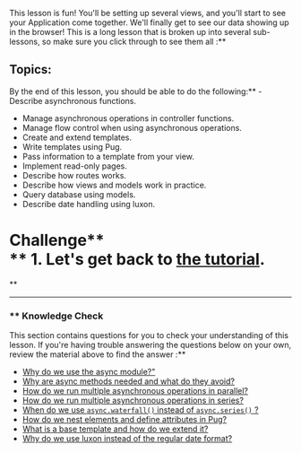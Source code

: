 This lesson is fun! You'll be setting up several views, and you'll start to see your Application come together. We'll finally get to see our data showing up in the browser!  This is a long lesson that is broken up into several sub-lessons, so make sure you click through to see them all :**

## Topics:
By the end of this lesson, you should be able to do the following:** - Describe asynchronous functions.
- Manage asynchronous operations in controller functions.
- Manage flow control when using asynchronous operations.
- Create and extend templates.
- Write templates using Pug.
- Pass information to a template from your view.
- Implement read-only pages.
- Describe how routes works.
- Describe how views and models work in practice.
- Query database using models.
- Describe date handling using luxon.
# Challenge** <div class="lesson-content__panel" markdown="1">** 1. Let's get back to [the tutorial](https://developer.mozilla.org/en-US/docs/Learn/Server-side/Express_Nodejs/Displaying_data).
</div>** 

---


### ** Knowledge Check
This section contains questions for you to check your understanding of this lesson. If you're having trouble answering the questions below on your own, review the material above to find the answer :**

- <a class='knowledge-check-link' href="https://developer.mozilla.org/en-US/docs/Learn/Server-side/Express_Nodejs/Displaying_data/flow_control_using_async" title="Asynchronous flow control using async">Why do we use the async module?"</a>
- <a class='knowledge-check-link' href="https://developer.mozilla.org/en-US/docs/Learn/Server-side/Express_Nodejs/Displaying_data/flow_control_using_async/#why_is_this_needed" title="Permalink to Why is this needed?">Why are async methods needed and what do they avoid?</a>
- <a class='knowledge-check-link' href="https://developer.mozilla.org/en-US/docs/Learn/Server-side/Express_Nodejs/Displaying_data/flow_control_using_async/#asynchronous_operations_in_parallel" title="Permalink to Asynchronous operations in parallel">How do we run multiple asynchronous operations in parallel?</a>
- <a class='knowledge-check-link' href="https://developer.mozilla.org/en-US/docs/Learn/Server-side/Express_Nodejs/Displaying_data/flow_control_using_async/#asynchronous_operations_in_series" title="Permalink to Asynchronous operations in series">How do we run multiple asynchronous operations in series?</a>
- <a class='knowledge-check-link' href="https://developer.mozilla.org/en-US/docs/Learn/Server-side/Express_Nodejs/Displaying_data/flow_control_using_async/#dependent_asynchronous_operations_in_series" title="Permalink to Dependent asynchronous operations in series">When do we use `async.waterfall()` instead of `async.series()` ?</a>
- <a class='knowledge-check-link' href="https://developer.mozilla.org/en-US/docs/Learn/Server-side/Express_Nodejs/Displaying_data/Template_primer/#template_syntax" title="Permalink to Template syntax">How do we nest elements and define attributes in Pug?</a>
- <a class='knowledge-check-link' href="https://developer.mozilla.org/en-US/docs/Learn/Server-side/Express_Nodejs/Displaying_data/Template_primer/#extending_templates" title="Permalink to Extending templates">What is a base template and how do we extend it?</a>
- <a class='knowledge-check-link' href="https://developer.mozilla.org/en-US/docs/Learn/Server-side/Express_Nodejs/Displaying_data/Date_formatting_using_moment" title="Permalink to Create the virtual property">Why do we use luxon instead of the regular date format?</a>
